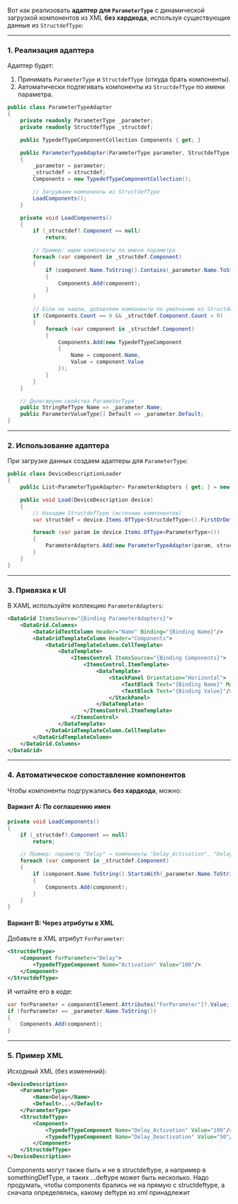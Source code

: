 Вот как реализовать **адаптер для `ParameterType`** с динамической загрузкой компонентов из XML **без хардкода**, используя существующие данные из `StructdefType`:

---

### **1. Реализация адаптера**
Адаптер будет:
1. Принимать `ParameterType` и `StructdefType` (откуда брать компоненты).
2. Автоматически подтягивать компоненты из `StructdefType` по имени параметра.

```csharp
public class ParameterTypeAdapter
{
    private readonly ParameterType _parameter;
    private readonly StructdefType _structdef;

    public TypedefTypeComponentCollection Components { get; }

    public ParameterTypeAdapter(ParameterType parameter, StructdefType structdef)
    {
        _parameter = parameter;
        _structdef = structdef;
        Components = new TypedefTypeComponentCollection();

        // Загружаем компоненты из StructdefType
        LoadComponents();
    }

    private void LoadComponents()
    {
        if (_structdef?.Component == null)
            return;

        // Пример: ищем компоненты по имени параметра
        foreach (var component in _structdef.Component)
        {
            if (component.Name.ToString().Contains(_parameter.Name.ToString()))
            {
                Components.Add(component);
            }
        }

        // Если не нашли, добавляем компоненты по умолчанию из StructdefType
        if (Components.Count == 0 && _structdef.Component.Count > 0)
        {
            foreach (var component in _structdef.Component)
            {
                Components.Add(new TypedefTypeComponent 
                { 
                    Name = component.Name, 
                    Value = component.Value 
                });
            }
        }
    }

    // Делегируем свойства ParameterType
    public StringRefType Name => _parameter.Name;
    public ParameterValueType[] Default => _parameter.Default;
}
```

---

### **2. Использование адаптера**
При загрузке данных создаем адаптеры для `ParameterType`:

```csharp
public class DeviceDescriptionLoader
{
    public List<ParameterTypeAdapter> ParameterAdapters { get; } = new();

    public void Load(DeviceDescription device)
    {
        // Находим StructdefType (источник компонентов)
        var structdef = device.Items.OfType<StructdefType>().FirstOrDefault();

        foreach (var param in device.Items.OfType<ParameterType>())
        {
            ParameterAdapters.Add(new ParameterTypeAdapter(param, structdef));
        }
    }
}
```

---

### **3. Привязка к UI**
В XAML используйте коллекцию `ParameterAdapters`:

```xml
<DataGrid ItemsSource="{Binding ParameterAdapters}">
    <DataGrid.Columns>
        <DataGridTextColumn Header="Name" Binding="{Binding Name}"/>
        <DataGridTemplateColumn Header="Components">
            <DataGridTemplateColumn.CellTemplate>
                <DataTemplate>
                    <ItemsControl ItemsSource="{Binding Components}">
                        <ItemsControl.ItemTemplate>
                            <DataTemplate>
                                <StackPanel Orientation="Horizontal">
                                    <TextBlock Text="{Binding Name}" Margin="0,0,5,0"/>
                                    <TextBlock Text="{Binding Value}"/>
                                </StackPanel>
                            </DataTemplate>
                        </ItemsControl.ItemTemplate>
                    </ItemsControl>
                </DataTemplate>
            </DataGridTemplateColumn.CellTemplate>
        </DataGridTemplateColumn>
    </DataGrid.Columns>
</DataGrid>
```

---

### **4. Автоматическое сопоставление компонентов**
Чтобы компоненты подгружались **без хардкода**, можно:
#### **Вариант A: По соглашению имен**
```csharp
private void LoadComponents()
{
    if (_structdef?.Component == null)
        return;

    // Пример: параметр "Delay" → компоненты "Delay_Activation", "Delay_Deactivation"
    foreach (var component in _structdef.Component)
    {
        if (component.Name.ToString().StartsWith(_parameter.Name.ToString()))
        {
            Components.Add(component);
        }
    }
}
```

#### **Вариант B: Через атрибуты в XML**
Добавьте в XML атрибут `ForParameter`:
```xml
<StructdefType>
    <Component ForParameter="Delay">
        <TypedefTypeComponent Name="Activation" Value="100"/>
    </Component>
</StructdefType>
```
И читайте его в коде:
```csharp
var forParameter = componentElement.Attributes["ForParameter"]?.Value;
if (forParameter == _parameter.Name.ToString())
{
    Components.Add(component);
}
```

---

### **5. Пример XML**
Исходный XML (без изменений):
```xml
<DeviceDescription>
    <ParameterType>
        <Name>Delay</Name>
        <Default>...</Default>
    </ParameterType>
    <StructdefType>
        <Component>
            <TypedefTypeComponent Name="Delay_Activation" Value="100"/>
            <TypedefTypeComponent Name="Delay_Deactivation" Value="50"/>
        </Component>
    </StructdefType>
</DeviceDescription>
```


Components могут также быть и не в structdeftype, а например в somethingDefType, и таких ...deftype может быть несколько. Надо продумать, чтобы components брались не на прямую с structdeftype, а сначала определялись, какому deftype из xml принадлежит
